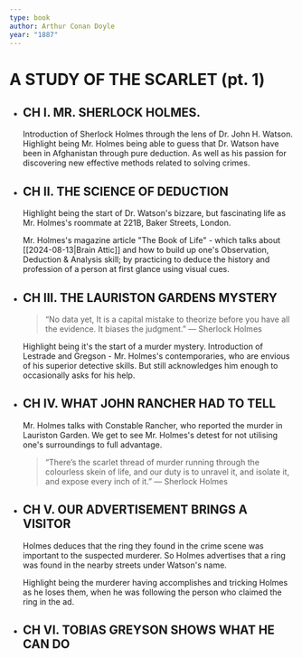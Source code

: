 ```yaml
---
type: book
author: Arthur Conan Doyle
year: "1887"
---
```


# A STUDY OF THE SCARLET  (pt. 1)


- ## CH I. MR.  SHERLOCK HOLMES. 
	Introduction of Sherlock Holmes through the lens of Dr. John H. Watson. 
	Highlight being Mr. Holmes being able to guess that Dr. Watson have been in Afghanistan through pure deduction. 
	As well as his passion for discovering new effective methods related to solving crimes. 

- ## CH II. THE SCIENCE OF DEDUCTION 
	Highlight being the start of Dr. Watson's bizzare, but fascinating life as Mr. Holmes's roommate at 221B, Baker Streets, London. 

	Mr. Holmes's magazine article "The Book of Life" - which talks about [[2024-08-13|Brain Attic]] and how to build up one's Observation, Deduction & Analysis skill; by practicing to deduce the history and profession of a person at first glance using visual cues. 

- ## CH III. THE LAURISTON GARDENS MYSTERY
	>“No data yet, It is a capital mistake to theorize before you have all the evidence. It biases the judgment.” — Sherlock Holmes 
	
	Highlight being it's the start of a murder mystery. 
	Introduction of Lestrade and Gregson - Mr. Holmes's contemporaries, who are envious of his superior detective skills. But still acknowledges him enough to occasionally asks for his help.

- ## CH IV. WHAT JOHN RANCHER HAD TO TELL
	Mr. Holmes talks with Constable Rancher, who reported the murder in Lauriston Garden. 
	We get to see Mr. Holmes's detest for not utilising one's surroundings to full advantage. 

	>“There’s the scarlet thread of murder running through the colourless skein of life, and our duty is to unravel it, and isolate it, and expose every inch of it.” — Sherlock Holmes

- ## CH V. OUR ADVERTISEMENT BRINGS A VISITOR
	Holmes deduces that the ring they found in the crime scene was important to the suspected murderer. 
	So Holmes advertises that a ring was found in the nearby streets under Watson's name. 

	Highlight being the murderer having accomplishes and tricking Holmes as he loses them, when he was following the person who claimed the ring in the ad.

- ## CH VI. TOBIAS GREYSON SHOWS WHAT HE CAN DO



